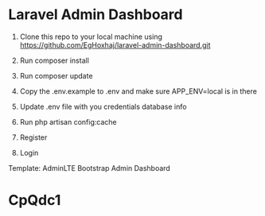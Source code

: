# Laravel Admin Dashboard

1. Clone this repo to your local machine using https://github.com/EgHoxhaj/laravel-admin-dashboard.git

2. Run composer install

3. Run composer update

4. Copy the .env.example to .env and make sure APP_ENV=local is in there

5. Update .env file with you credentials database info

6. Run php artisan config:cache

7. Register

8. Login


Template: AdminLTE Bootstrap Admin Dashboard


# CpQdc1

